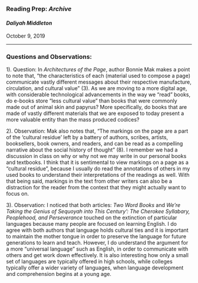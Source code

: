 ### Reading Prep: _Archive_

#### _Daliyah Middleton_

October 9, 2019

___

### **Questions and Observations:**


1). Question: In _Architectures of the Page_, author Bonnie Mak makes a point to note that, “the characteristics of each (material used to compose a page) communicate vastly different messages about their respective manufacture, circulation, and cultural value” (3). As we are moving to a more digital age, with considerable technological advancements in the way we “read” books, do e-books store “less cultural value” than books that were commonly made out of animal skin and papyrus? More specifically, do books that are made of vastly different materials that we are exposed to today present a more valuable entity than the mass produced codices?
 

2). Observation: Mak also notes that, “The markings on the page are a part of the ‘cultural residue’ left by a battery of authors, scribes, artists, booksellers, book owners, and readers, and can be read as a compelling narrative about the social history of thought” (8). I remember we had a discussion in class on why or why not we may write in our personal books and textbooks. I think that it is sentimental to view markings on a page as a “cultural residue”, because I usually do read the annotations of others in my used books to understand their interpretations of the readings as well. With that being said, markings in the text from other writers can also be a distraction for the reader from the context that they might actually want to focus on. 
    

3). Observation: I noticed that both articles:  _Two Word Books_ and _We’re Taking the Genius of Sequoyah into This Century’: The Cherokee Syllabary, Peoplehood, and Perseverance_ touched on the extinction of particular languages because many people are focused on learning English. I do agree with both authors that language holds cultural ties and it is important to maintain the mother tongue in order to preserve the language for future generations to learn and teach. However, I do understand the argument for a more “universal language” such as English, in order to communicate with others and get work down effectively. It is also interesting how only a small set of languages are typically offered in high schools, while colleges typically offer a wider variety of languages, when language development and comprehension begins at a young age.  

